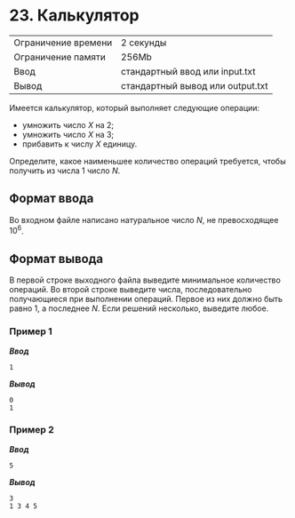 # 23. Калькулятор

|                   |                                |
|-------------------|--------------------------------|
|Ограничение времени|2 секунды                       |
|Ограничение памяти |256Mb                           |
|Ввод               |стандартный ввод или input.txt  |
|Вывод              |стандартный вывод или output.txt|

Имеется калькулятор, который выполняет следующие операции:

- умножить число $X$ на $2$;
- умножить число $X$ на $3$;
- прибавить к числу $X$ единицу.

Определите, какое наименьшее количество операций требуется, чтобы получить из числа $1$ число $N$.

## Формат ввода

Во входном файле написано натуральное число $N$, не превосходящее $10^{6}$.

## Формат вывода

В первой строке выходного файла выведите минимальное количество операций. Во второй строке выведите числа, последовательно получающиеся при выполнении операций. Первое из них должно быть равно $1$, а последнее $N$. Если решений несколько, выведите любое.

### Пример 1

***Ввод***

```text
1
```

***Вывод***

```text
0
1
```

### Пример 2

***Ввод***

```text
5
```

***Вывод***

```text
3
1 3 4 5
```
